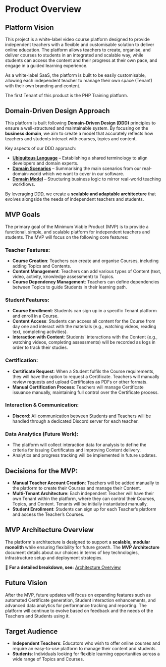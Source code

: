 # Product Overview

## Platform Vision

This project is a white-label video course platform designed to provide independent teachers with a flexible and customisable solution to deliver online education. The platform allows teachers to create, organise, and deliver courses to students in an integrated and scalable way, while students can access the content and their progress at their own pace, and engage in a guided learning experience.

As a white-label SaaS, the platform is built to be easily customisable, allowing each independent teacher to manage their own space (Tenant) with their own branding and content.

The first Tenant of this product is the PHP Training platform.

## **Domain-Driven Design Approach**

This platform is built following **Domain-Driven Design (DDD)** principles to ensure a well-structured and maintainable system. By focusing on the **business domain**, we aim to create a model that accurately reflects how teachers and students interact with courses, topics and content.  

Key aspects of our DDD approach:  
- [**Ubiquitous Language**](./1.domain/1.ubiquitous-language) – Establishing a shared terminology to align developers and domain experts.  
- [**Domain Scenarios**](./1.domain/2.domain-scenarios)  – Summarising the main scenarios from our real-domain-world which we want to cover in our software.
- [**Domain Model**](./1.domain/3.domain-model)  – Structuring business logic to mirror real-world teaching workflows.

By leveraging DDD, we create a **scalable and adaptable architecture** that evolves alongside the needs of independent teachers and students.  

## MVP Goals

The primary goal of the Minimum Viable Product (MVP) is to provide a functional, simple, and scalable platform for independent teachers and students. The MVP will focus on the following core features:

### Teacher Features:
- **Course Creation**: Teachers can create and organise Courses, including adding Topics and Contents.
- **Content Management**: Teachers can add various types of Content (text, video, activity, knowledge assessment) to Topics.
- **Course Dependency Management**: Teachers can define dependencies between Topics to guide Students in their learning path.

### Student Features:
- **Course Enrollment**: Students can sign up in a specific Tenant platform and enroll in a Course.
- **Content Access**: Students can access all content for the Course from day one and interact with the materials (e.g., watching videos, reading text, completing activities).
- **Interaction with Content**: Students' interactions with the Content (e.g., watching videos, completing assessments) will be recorded as logs in order to track their studies.

### Certification:
- **Certificate Request**: When a Student fulfils the Course requirements, they will have the option to request a Certificate. Teachers will manually review requests and upload Certificates as PDFs or other formats.
- **Manual Certification Process**: Teachers will manage Certificate issuance manually, maintaining full control over the Certificate process.

### Interaction & Communication:
- **Discord**: All communication between Students and Teachers will be handled through a dedicated Discord server for each teacher.

### Data Analytics (Future Work):
- The platform will collect interaction data for analysis to define the criteria for issuing Certificates and improving Content delivery.
- Analytics and progress tracking will be implemented in future updates.

## Decisions for the MVP:
- **Manual Teacher Account Creation**: Teachers will be added manually to the platform to create their Courses and manage their Content.
- **Multi-Tenant Architecture**: Each independent Teacher will have their own Tenant within the platform, where they can control their Courses, Topics, and Content. Tenants will be initially instantiated manually.
- **Student Enrollment**: Students can sign up for each Teacher’s platform and access the Teacher’s Courses.

## **MVP Architecture Overview**  

The platform's architecture is designed to support a **scalable, modular monolith** while ensuring flexibility for future growth. The **MVP Architecture** document details about our choices in terms of key technologies, infrastructure setup and deployment strategies.  

📄 **For a detailed breakdown, see:** [Architecture Overview](./2.architecture/1.architecture)  

## Future Vision

After the MVP, future updates will focus on expanding features such as automated Certificate generation, Student interaction enhancements, and advanced data analytics for performance tracking and reporting. The platform will continue to evolve based on feedback and the needs of the Teachers and Students using it.

## Target Audience

- **Independent Teachers**: Educators who wish to offer online courses and require an easy-to-use platform to manage their content and students.
- **Students**: Individuals looking for flexible learning opportunities across a wide range of Topics and Courses.